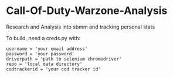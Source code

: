 # Call-Of-Duty-Warzone-Analysis
Research and Analysis into sbmm and tracking personal stats


To build, need a creds.py with:

    username = 'your email address'
    password = 'your password'
    driverpath = 'path to selenium chromedriver'
    repo = 'local data directory'
    codtrackerid = 'your cod tracker id'